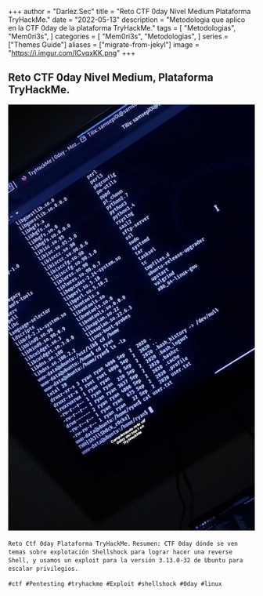 +++
author = "Darlez.Sec"
title = "Reto CTF 0day Nivel Medium Plataforma TryHackMe."
date = "2022-05-13"
description = "Metodologia que aplico en la CTF 0day de la plataforma TryHackMe."
tags = [
"Metodologias",
"Mem0ri3s",
]
categories = [
"Mem0ri3s",
"Metodologias",
]
series = ["Themes Guide"]
aliases = ["migrate-from-jekyl"]
image = "https://i.imgur.com/lCvqxKK.png"
+++
## Reto CTF 0day Nivel Medium, Plataforma TryHackMe.

![0DAY](0day.png)

`Reto Ctf 0day Plataforma TryHackMe.`
`Resumen: CTF 0day dónde se ven temas sobre explotación Shellshock para lograr hacer una reverse Shell, y usamos un exploit para la versión 3.13.0-32 de Ubuntu para escalar privilegios.`

`#ctf #Pentesting #tryhackme #Exploit #shellshock #0day #linux`

